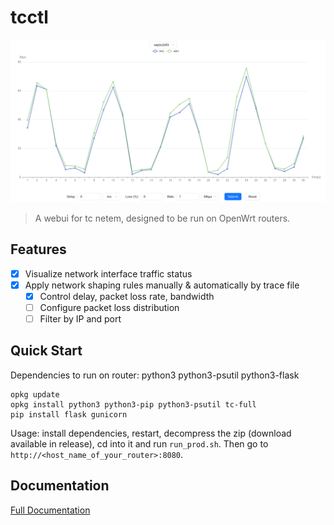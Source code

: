 # tcctl

![tcctl](./README.assets/tcctl.png)

> A webui for tc netem, designed to be run on OpenWrt routers.

## Features

- [x] Visualize network interface traffic status
- [x] Apply network shaping rules manually & automatically by trace file
    - [x] Control delay, packet loss rate, bandwidth
    - [ ] Configure packet loss distribution
    - [ ] Filter by IP and port

## Quick Start

Dependencies to run on router: python3 python3-psutil python3-flask

```
opkg update
opkg install python3 python3-pip python3-psutil tc-full
pip install flask gunicorn
```

Usage: install dependencies, restart, decompress the zip (download available in release),
cd into it and run `run_prod.sh`.
Then go to `http://<host_name_of_your_router>:8080`.

## Documentation

[Full Documentation](https://www.3drx.top/blog/gadgets/tcctl)

